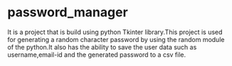 # password_manager
It is a project that is build using python Tkinter library.This project is used for generating a random character password by using the random module of the python.It also has the ability to save the user data such as username,email-id and the generated password to a csv file.
